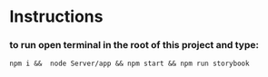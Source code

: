 # Instructions
### to run open terminal in the root of this project and type:
```npm i &&  node Server/app && npm start && npm run storybook```